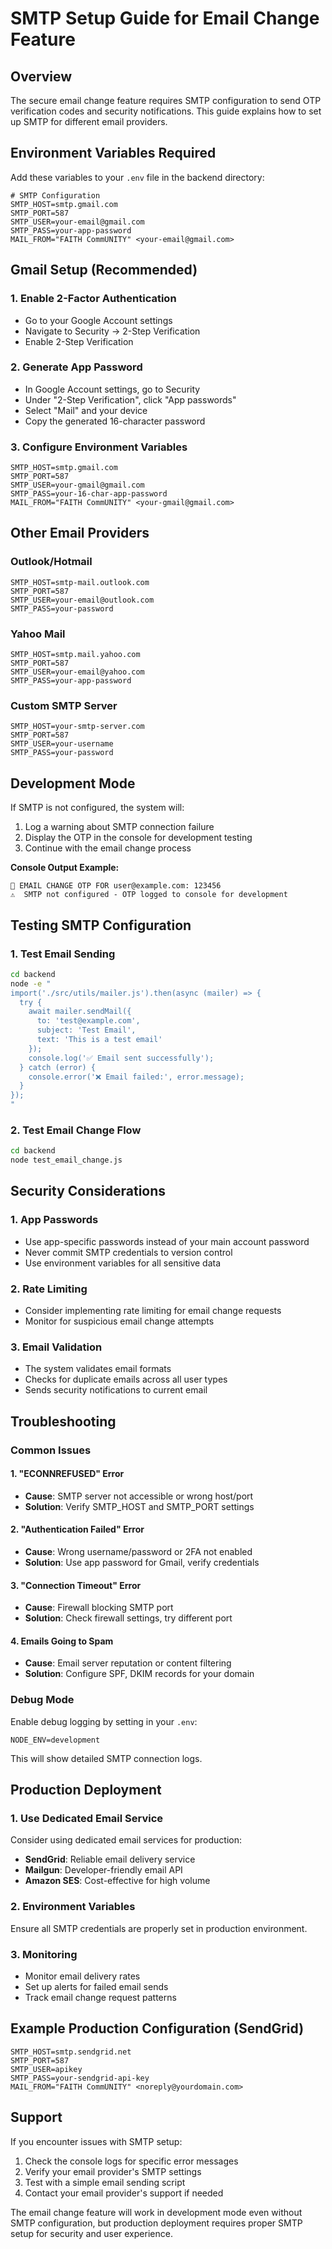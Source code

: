 # SMTP Setup Guide for Email Change Feature

## Overview
The secure email change feature requires SMTP configuration to send OTP verification codes and security notifications. This guide explains how to set up SMTP for different email providers.

## Environment Variables Required

Add these variables to your `.env` file in the backend directory:

```env
# SMTP Configuration
SMTP_HOST=smtp.gmail.com
SMTP_PORT=587
SMTP_USER=your-email@gmail.com
SMTP_PASS=your-app-password
MAIL_FROM="FAITH CommUNITY" <your-email@gmail.com>
```

## Gmail Setup (Recommended)

### 1. Enable 2-Factor Authentication
- Go to your Google Account settings
- Navigate to Security → 2-Step Verification
- Enable 2-Step Verification

### 2. Generate App Password
- In Google Account settings, go to Security
- Under "2-Step Verification", click "App passwords"
- Select "Mail" and your device
- Copy the generated 16-character password

### 3. Configure Environment Variables
```env
SMTP_HOST=smtp.gmail.com
SMTP_PORT=587
SMTP_USER=your-gmail@gmail.com
SMTP_PASS=your-16-char-app-password
MAIL_FROM="FAITH CommUNITY" <your-gmail@gmail.com>
```

## Other Email Providers

### Outlook/Hotmail
```env
SMTP_HOST=smtp-mail.outlook.com
SMTP_PORT=587
SMTP_USER=your-email@outlook.com
SMTP_PASS=your-password
```

### Yahoo Mail
```env
SMTP_HOST=smtp.mail.yahoo.com
SMTP_PORT=587
SMTP_USER=your-email@yahoo.com
SMTP_PASS=your-app-password
```

### Custom SMTP Server
```env
SMTP_HOST=your-smtp-server.com
SMTP_PORT=587
SMTP_USER=your-username
SMTP_PASS=your-password
```

## Development Mode

If SMTP is not configured, the system will:
1. Log a warning about SMTP connection failure
2. Display the OTP in the console for development testing
3. Continue with the email change process

**Console Output Example:**
```
🔐 EMAIL CHANGE OTP FOR user@example.com: 123456
⚠️  SMTP not configured - OTP logged to console for development
```

## Testing SMTP Configuration

### 1. Test Email Sending
```bash
cd backend
node -e "
import('./src/utils/mailer.js').then(async (mailer) => {
  try {
    await mailer.sendMail({
      to: 'test@example.com',
      subject: 'Test Email',
      text: 'This is a test email'
    });
    console.log('✅ Email sent successfully');
  } catch (error) {
    console.error('❌ Email failed:', error.message);
  }
});
"
```

### 2. Test Email Change Flow
```bash
cd backend
node test_email_change.js
```

## Security Considerations

### 1. App Passwords
- Use app-specific passwords instead of your main account password
- Never commit SMTP credentials to version control
- Use environment variables for all sensitive data

### 2. Rate Limiting
- Consider implementing rate limiting for email change requests
- Monitor for suspicious email change attempts

### 3. Email Validation
- The system validates email formats
- Checks for duplicate emails across all user types
- Sends security notifications to current email

## Troubleshooting

### Common Issues

#### 1. "ECONNREFUSED" Error
- **Cause**: SMTP server not accessible or wrong host/port
- **Solution**: Verify SMTP_HOST and SMTP_PORT settings

#### 2. "Authentication Failed" Error
- **Cause**: Wrong username/password or 2FA not enabled
- **Solution**: Use app password for Gmail, verify credentials

#### 3. "Connection Timeout" Error
- **Cause**: Firewall blocking SMTP port
- **Solution**: Check firewall settings, try different port

#### 4. Emails Going to Spam
- **Cause**: Email server reputation or content filtering
- **Solution**: Configure SPF, DKIM records for your domain

### Debug Mode
Enable debug logging by setting in your `.env`:
```env
NODE_ENV=development
```

This will show detailed SMTP connection logs.

## Production Deployment

### 1. Use Dedicated Email Service
Consider using dedicated email services for production:
- **SendGrid**: Reliable email delivery service
- **Mailgun**: Developer-friendly email API
- **Amazon SES**: Cost-effective for high volume

### 2. Environment Variables
Ensure all SMTP credentials are properly set in production environment.

### 3. Monitoring
- Monitor email delivery rates
- Set up alerts for failed email sends
- Track email change request patterns

## Example Production Configuration (SendGrid)

```env
SMTP_HOST=smtp.sendgrid.net
SMTP_PORT=587
SMTP_USER=apikey
SMTP_PASS=your-sendgrid-api-key
MAIL_FROM="FAITH CommUNITY" <noreply@yourdomain.com>
```

## Support

If you encounter issues with SMTP setup:
1. Check the console logs for specific error messages
2. Verify your email provider's SMTP settings
3. Test with a simple email sending script
4. Contact your email provider's support if needed

The email change feature will work in development mode even without SMTP configuration, but production deployment requires proper SMTP setup for security and user experience.
